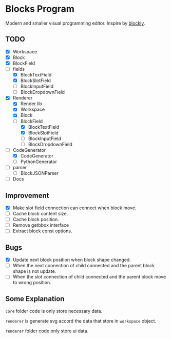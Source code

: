 # Blocks Program

Modern and smaller visual programming editor. Inspire by [blockly](https://github.com/google/blockly).

## TODO

- [x] Workspace
- [x] Block
- [x] BlockField
- [ ] fields
  - [x] BlockTextField
  - [x] BlockSlotField
  - [ ] BlockInputField
  - [ ] BlockDropdownField
- [x] Renderer
  - [x] Render lib
  - [x] Workspace
  - [x] Block
  - [ ] BlockField
    - [x] BlockTextField
    - [x] BlockSlotField
    - [ ] BlockInputField
    - [ ] BlockDropdownField
- [ ] CodeGenerator
  - [x] CodeGenerator
  - [ ] PythonGenerator
- [ ] parser
  - [ ] BlockJSONParser
- [ ] Docs

## Improvement

- [x] Make slot field connection can connect when block move.
- [ ] Cache block content size.
- [ ] Cache block position.
- [ ] Remove getbbox interface
- [ ] Extract block const options.

## Bugs

- [x] Update next block position when block shape changed.
- [ ] When the next connection of child connected and the parent block shape is not update.
- [ ] When the slot connection of child connected and the parent block move to wrong position.

## Some Explanation

`core` folder code is only store necessary data.

`renderer` is generate svg accord the data that store in `workspace` object.

`renderer` folder code only store ui data.
